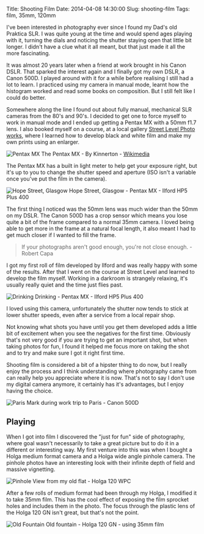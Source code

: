 Title: Shooting Film
Date: 2014-04-08 14:30:00
Slug: shooting-film
Tags: film, 35mm, 120mm

I've been interested in photography ever since I found my Dad's old Praktica SLR. I was quite young at the time and would spend ages playing with it, turning the dials and noticing the shutter staying open that little bit longer. I didn't have a clue what it all meant, but that just made it all the more fascinating.

It was almost 20 years later when a friend at work brought in his Canon DSLR. That sparked the interest again and I finally got my own DSLR, a Canon 500D.  I played around with it for a while before realising I still had a lot to learn. I practiced using my camera in manual mode, learnt how the histogram worked and read some books on composition. But I still felt like I could do better.

Somewhere along the line I found out about fully manual, mechanical SLR cameras from the 80's and 90's. I decided to get one to force myself to work in manual mode and I ended up getting a Pentax MX with a 50mm f1.7 lens.  I also booked myself on a course, at a local gallery [Street Level Photo works][1], where I learned how to develop black and white film and make my own prints using an enlarger.

![Pentax MX][2] The Pentax MX - By Kinnerton - [Wikimedia][5]

The Pentax MX has a built in light meter to help get your exposure right, but it's up to you to change the shutter speed and aperture (ISO isn't a variable once you've put the film in the camera). 

![Hope Street, Glasgow][3] Hope Street, Glasgow - Pentax MX - Ilford HP5 Plus 400

The first thing I noticed was the 50mm lens was much wider than the 50mm on my DSLR. The Canon 500D has a crop sensor which means you lose quite a bit of the frame compared to a normal 35mm camera. I loved being able to get more in the frame at a natural focal length, it also meant I had to get much closer if I wanted to fill the frame.

> If your photographs aren't good enough, you're not close enough. - Robert Capa

I got my first roll of film developed by Ilford and was really happy with some of the results. After that I went on the course at Street Level and learned to develop the film myself. Working in a darkroom is strangely relaxing, it's usually really quiet and the time just flies past.

![Drinking][4] Drinking - Pentax MX - Ilford HP5 Plus 400

I loved using this camera, unfortunately the shutter now tends to stick at lower shutter speeds, even after a service from a local repair shop.

Not knowing what shots you have until you get them developed adds a little bit of excitement when you see the negatives for the first time. Obviously that's not very good if you are trying to get an important shot, but when taking photos for fun, I found it helped me focus more on taking the shot and to try and make sure I got it right first time.

Shooting film is considered a bit of a hipster thing to do now, but I really enjoy the process and I think understanding where photography came from can really help you appreciate where it is now.  That's not to say I don't use my digital camera anymore, it certainly has it's advantages, but I enjoy having the choice.

![Paris][5] Mark during work trip to Paris - Canon 500D

## Playing

When I got into film I discovered the "just for fun" side of photography, where goal wasn't necessarily to take a great picture but to do it in a different or interesting way.  My first venture into this was when I bought a Holga medium format camera and a Holga wide angle pinhole camera. The pinhole photos have an interesting look with their infinite depth of field and massive vignetting.

![Pinhole][7] View from my old flat - Holga 120 WPC

After a few rolls of medium format had been through my Holga, I modified it to take 35mm film. This has the cool effect of exposing the film sprocket holes and includes them in the photo.  The focus through the plastic lens of the Holga 120 GN isn't great, but that's not the point.

![Old Fountain][8] Old fountain - Holga 120 GN - using 35mm film


[1]: http://www.streetlevelphotoworks.org/ "Street Level Photo works"
[2]: /images/shooting-film/pentax-mx.jpg "Pentax MX - by Kinnerton (wikimedia)"
[3]: /images/shooting-film/hope-street-glasgow.jpg "Hope Street, Glasgow"
[4]: /images/shooting-film/drinking.jpg "Drinking"
[5]: /images/shooting-film/paris.jpg "Paris"
[6]: http://commons.wikimedia.org/wiki/File%3AMyPentax.JPG "Pentax MX - By Kinnerton - Wikimedia"
[7]: /images/shooting-film/glasgow-pinhole.jpg "Pinhole"
[8]: /images/shooting-film/old-fountain.jpg "Old Fountain"

